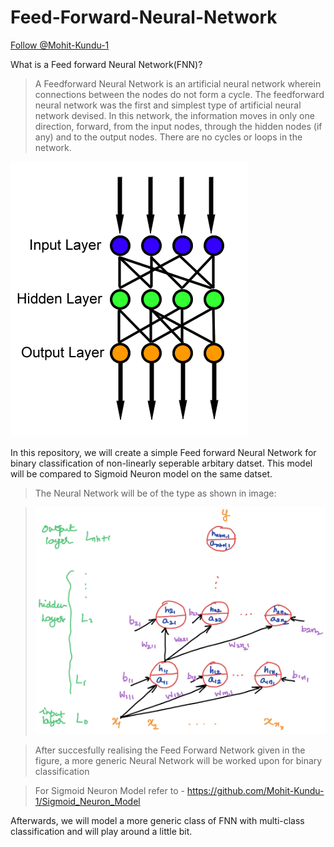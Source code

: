 # Feed-Forward-Neural-Network                                                                   
<!-- Place this tag where you want the button to render. -->
<a class="github-button" href="https://github.com/Mohit-Kundu-1" data-color-scheme="no-preference: dark; light: light; dark: dark;" data-size="large" data-show-count="true" aria-label="Follow @Mohit-Kundu-1 on GitHub">Follow @Mohit-Kundu-1</a>

What is a Feed forward Neural Network(FNN)?
>A Feedforward Neural Network is an artificial neural network wherein connections between the nodes do not form a cycle.
>The feedforward neural network was the first and simplest type of artificial neural network devised.
>In this network, the information moves in only one direction, forward, from the input nodes, through the hidden nodes (if any)              and to the output nodes. There are no cycles or loops in the network.
  
  ![](images/Feed_forward_neural_net.gif)


In this repository, we will create a simple Feed forward Neural Network for binary classification of non-linearly seperable arbitary datset. This model will be compared to Sigmoid Neuron model on the same datset.

>The Neural Network will be of the type as shown in image:

>![](images/FFNetworkSingle.png)

>After succesfully realising the Feed Forward Network given in the figure, a more generic Neural Network will be worked upon for binary classification

>For Sigmoid Neuron Model refer to - https://github.com/Mohit-Kundu-1/Sigmoid_Neuron_Model

Afterwards, we will model a more generic class of FNN with multi-class classification and will play around a little bit.
